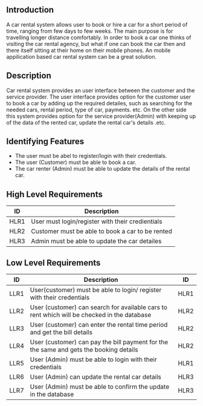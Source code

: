 ## Introduction

A car rental system allows user to book or hire a car for a short period of time, ranging from few days to few weeks. The main purpose is for travelling longer
distance comfortably. In order to book a car one thinks of visiting the car rental agency, but what if one can book the car then and there itself sitting at their home
on their mobile phones. An mobile appilication based car rental system can be a great solution.

## Description

Car rental system provides an user interface between the customer and the service provider. The user interface provides option for the customer user to book a car by
adding up the required detailes, such as searching for the needed cars, rental period, type of car, payments. etc. On the other side this system provides option for
the service provider(Admin) with keeping up of the data of the rented car, update the rental car's details .etc. 

## Identifying Features

*  The user must be abel to register/login with their credentials.
*  The user (Customer) must be able to book a car.
*  The car renter (Admin) must be able to update the details of the rental car.

## High Level Requirements

| ID | Description | 
|-----|-------------|
|HLR1| User must login/register with their credientials|
|HLR2| Customer must be able to book a car to be rented|
|HLR3| Admin must be able to update the car detailes|

## Low Level Requirements

| ID | Description | ID |
|-----|-------------|------|
|LLR1| User(customer) must be able to login/ register with their credentials|HLR1|
|LLR2| User (customer) can search for available cars to rent which will be checked in the database|HLR2|
|LLR3| User (customer) can enter the rental time period and get the bill details|HLR2|
|LLR4| User (customer) can pay the bill payment for the the same and gets the booking details|HLR2|
|LLR5| User (Admin) must be able to login with their credentials|HLR1|
|LLR6| User (Admin) can update the rental car details|HLR3|
|LLR7| User (Admin) must be able to confirm the update in the database|HLR3|
